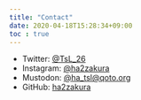 ```yaml
---
title: "Contact"
date: 2020-04-18T15:28:34+09:00
toc : true
---
```


- Twitter: [@TsL_26](https://twitter.com/TsL_26)
- Instagram: [@ha2zakura](https://instagram.com/ha2zakura)
- Mustodon: [@ha_tsl@qoto.org](https://qoto.org/@ha_tsl)
- GitHub: [ha2zakura](https://github.com/ha2zakura)
